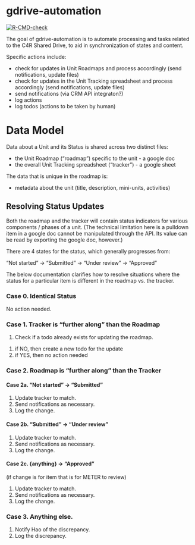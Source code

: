 
<!-- README.md is generated from README.Rmd. Please edit that file -->

# gdrive-automation

<!-- badges: start -->

[![R-CMD-check](https://github.com/c4r-io/gdrive-automation/actions/workflows/R-CMD-check.yaml/badge.svg)](https://github.com/c4r-io/gdrive-automation/actions/workflows/R-CMD-check.yaml)
<!-- badges: end -->

The goal of gdrive-automation is to automate processing and tasks
related to the C4R Shared Drive, to aid in synchronization of states and
content.

Specific actions include:

- check for updates in Unit Roadmaps and process accordingly (send
  notifications, update files)
- check for updates in the Unit Tracking spreadsheet and process
  accordingly (send notifications, update files)
- send notifications (via CRM API integraton?)
- log actions
- log todos (actions to be taken by human)

# Data Model

Data about a Unit and its Status is shared across two distinct files:

- the Unit Roadmap (“roadmap”) specific to the unit - a google doc
- the overall Unit Tracking spreadsheet (“tracker”) - a google sheet

The data that is unique in the roadmap is:

- metadata about the unit (title, description, mini-units, activities)

## Resolving Status Updates

Both the roadmap and the tracker will contain status indicators for
various components / phases of a unit. (The technical limitation here is
a pulldown item in a google doc cannot be manipulated through the API.
Its value can be read by exporting the google doc, however.)

There are 4 states for the status, which generally progresses from:

“Not started” -\> “Submitted” -\> “Under review” -\> “Approved”

The below documentation clarifies how to resolve situations where the
status for a particular item is different in the roadmap vs. the
tracker.

### Case 0. Identical Status

No action needed.

### Case 1. Tracker is “further along” than the Roadmap

1.  Check if a todo already exists for updating the roadmap.

<!-- -->

1.  if NO, then create a new todo for the update
2.  if YES, then no action needed

### Case 2. Roadmap is “further along” than the Tracker

#### Case 2a. “Not started” -\> “Submitted”

1.  Update tracker to match.
2.  Send notifications as necessary.
3.  Log the change.

#### Case 2b. “Submitted” -\> “Under review”

1.  Update tracker to match.
2.  Send notifications as necessary.
3.  Log the change.

#### Case 2c. {anything} -\> “Approved”

(if change is for item that is for METER to review)

1.  Update tracker to match.
2.  Send notifications as necessary.
3.  Log the change.

### Case 3. Anything else.

1.  Notify Hao of the discrepancy.
2.  Log the discrepancy.
